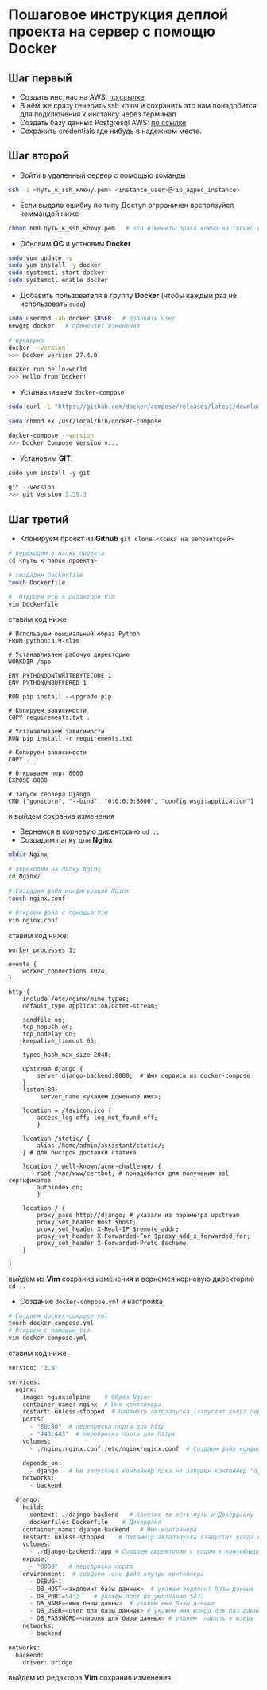 # Пошаговое инструкция деплой проекта на сервер с помощю Docker




## **Шаг первый**

* Создать инстнас на AWS: [по ссылке](https://us-east-1.console.aws.amazon.com/ec2/home?region=us-east-1#Instances:instanceState=running)
* В нём же сразу генерить ssh ключ и сохранить это нам понадобится для подключения к инстансу через терминал 
* Создать базу данных Postgresql AWS: [по ссылке](https://us-east-1.console.aws.amazon.com/rds/home?region=us-east-1#databases:)
* Сохранить credentials где нибудь в надежном месте.





## **Шаг второй**

* Войти в удаленный сервер с помощью команды  
```bash
ssh -i <путь_к_ssh_ключу.pem> <instance_user>@<ip_адрес_instance>
```
* Если выдало ошибку по типу Доступ огрраничен восползуйся коммандой ниже 
```bash
chmod 600 путь_к_ssh_ключу.pem   # это изменить права ключа на только для владельца
```
* Обновим **ОС** и устновим **Docker**      
``` bash
sudo yum update -y
sudo yum install -y docker 
sudo systemctl start docker
sudo systemctl enable docker
```
* Добавить пользователя в группу **Docker** (чтобы каждый раз не использовать `sudo`)
``` bash
sudo usermod -aG docker $USER   # добавить User
newgrp docker   # применяет изменения

# проверка
docker --version
>>> Docker version 27.4.0

docker run hello-world
>>> Hello from Docker!
```

* Устанавливаем `docker-compose`
  
```bash
sudo curl -L "https://github.com/docker/compose/releases/latest/download/docker-compose-$(uname -s)-$(uname -m)" -o /usr/local/bin/docker-compose

sudo chmod +x /usr/local/bin/docker-compose

docker-compose --version
>>> Docker Compose version v...
```
* Установим **GIT**:
```py
sudo yum install -y git

git --version
>>> git version 2.39.3
```




## **Шаг третий**



* Клонируем проект из **Github**
`git clone <ссыка на репозиторий>`
``` bash
# переходим в папку проекта
cd <путь к папке проекта>

# создадим Dockerfile
touch Dockerfile

#  Откроем его в редакторе Vim
vim Dockerfile
```
ставим код ниже 
```docker
# Используем официальный образ Python
FROM python:3.9-slim

# Устанавливаем рабочую директорию
WORKDIR /app

ENV PYTHONDONTWRITEBYTECODE 1
ENV PYTHONUNBUFFERED 1

RUN pip install --upgrade pip

# Копируем зависимости
COPY requirements.txt .

# Устанавливаем зависимости
RUN pip install -r requirements.txt

# Копируем зависимости
COPY . .

# Открываем порт 8000
EXPOSE 8000

# Запуск сервера Django
CMD ["gunicorn", "--bind", "0.0.0.0:8000", "config.wsgi:application"]
```
и выйдем сохранив изменения

* Вернемся в корневую директорию `cd ..`
* Cоздадим папку для **Nginx**
```bash
mkdir Nginx

# переходим на папку Nginx
cd Nginx/

# Cоздадим файл конфигураций Nginx
touch nginx.conf

# Откроем файл с помощью Vim
vim nginx.conf
```
ставим код ниже:
```nginx
worker_processes 1;

events {
    worker_connections 1024;
}

http {
    include /etc/nginx/mime.types;
    default_type application/octet-stream;

    sendfile on;
    tcp_nopush on;
    tcp_nodelay on;
    keepalive_timeout 65;

    types_hash_max_size 2048;

    upstream django {
        server django-backend:8000;  # Имя сервиса из docker-compose
    }
    listen 80;
         server_name <укажем доменное имя>;
    
    location = /favicon.ico { 
        access_log off; log_not_found off; 
        }

    location /static/ {
        alias /home/admin/assistant/static/;
    } # для быстрой доставки статика

    location /.well-known/acme-challenge/ {
        root /var/www/certbot; # понадобится для получения ssl сертификатов
        autoindex on;
        }

    location / {
        proxy_pass http://django; # указали из параметра upstream
        proxy_set_header Host $host;
        proxy_set_header X-Real-IP $remote_addr;
        proxy_set_header X-Forwarded-For $proxy_add_x_forwarded_for;
        proxy_set_header X-Forwarded-Proto $scheme;
    }

}
```
выйдем из **Vim** сохранив изменения и вернемся корневую директорию `cd ..`

* Создание `docker-compose.yml` и настройка
 ```py
# Создаем docker-compose.yml
touch docker-compose.yml
# Откроем с помощью Vim
vim docker-compose.yml
 ```
ставим код ниже
```py
version: '3.8'

services:
  nginx:
    image: nginx:alpine    # Образ Nginx
    container_name: nginx  # Имя контейнера
    restart: unless-stopped  # Параметр автозапуска (запустит когда перезагружается сервер)
    ports:
      - "80:80"  # переброска порта для http
      - "443:443"  # переброска порта для https
    volumes:
      - ./nginx/nginx.conf:/etc/nginx/nginx.conf  # Создаем файл конфигурации в контейнере

    depends_on:
      - django   # Не запускает контейнер пока не запушен контейнер "djnago"
    networks:
      - backend 

  django:
    build:
      context: ./dajngo-backend   # Конеткс то есть путь к Докерфайлу
      dockerfile: Dockerfile    # Докерфайл
    container_name: django-backend   # Имя контейнера
    restart: unless-stopped    # Параметр автозапуска (запустит когда перезагружается сервер)
    volumes:
      - ./django-backend:/app # Создаем директорию с кодом в контейнере
    expose:
      - "8000"   # переброска порта
    environment:  # создаем .env файл внутри контейнера
      - DEBUG=1  
      - DB_HOST=<эндпоинт базы данных>  # укажем эндпоинт базы данных
      - DB_PORT=5432    # укажем порт по умолчанию 5432
      - DB_NAME=<имя базы данны>  # укажем имя Базы данных 
      - DB_USER=<user для базы данных> # укажем имя юзера для баз данных
      - DB_PASSWORD=<пароль для базы данных> # укажем  пароль к юзеру
    networks:
      - backend

networks:
  backend:
    driver: bridge
```
выйдем из редактора **Vim** сохранив изменения.


